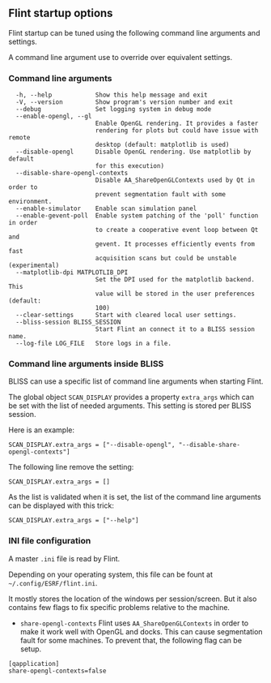 ## Flint startup options

Flint startup can be tuned using the following command line arguments and
settings.

A command line argument use to override over equivalent settings.

### Command line arguments

```
  -h, --help            Show this help message and exit
  -V, --version         Show program's version number and exit
  --debug               Set logging system in debug mode
  --enable-opengl, --gl
                        Enable OpenGL rendering. It provides a faster
                        rendering for plots but could have issue with remote
                        desktop (default: matplotlib is used)
  --disable-opengl      Disable OpenGL rendering. Use matplotlib by default
                        for this execution)
  --disable-share-opengl-contexts
                        Disable AA_ShareOpenGLContexts used by Qt in order to
                        prevent segmentation fault with some environment.
  --enable-simulator    Enable scan simulation panel
  --enable-gevent-poll  Enable system patching of the 'poll' function in order
                        to create a cooperative event loop between Qt and
                        gevent. It processes efficiently events from fast
                        acquisition scans but could be unstable (experimental)
  --matplotlib-dpi MATPLOTLIB_DPI
                        Set the DPI used for the matplotlib backend. This
                        value will be stored in the user preferences (default:
                        100)
  --clear-settings      Start with cleared local user settings.
  --bliss-session BLISS_SESSION
                        Start Flint an connect it to a BLISS session name.
  --log-file LOG_FILE   Store logs in a file.
```

### Command line arguments inside BLISS

BLISS can use a specific list of command line arguments when starting Flint.

The global object `SCAN_DISPLAY` provides a property `extra_args` which can be
set with the list of needed arguments. This setting is stored per BLISS session.

Here is an example:
```
SCAN_DISPLAY.extra_args = ["--disable-opengl", "--disable-share-opengl-contexts"]
```

The following line remove the setting:
```
SCAN_DISPLAY.extra_args = []
```

As the list is validated when it is set, the list of the command line arguments
can be displayed with this trick:
```
SCAN_DISPLAY.extra_args = ["--help"]
```

### INI file configuration

A master `.ini` file is read by Flint.

Depending on your operating system, this file can be fount at `~/.config/ESRF/flint.ini`.

It mostly stores the location of the windows per session/screen. But it also
contains few flags to fix specific problems relative to the machine.

- `share-opengl-contexts`
    Flint uses `AA_ShareOpenGLContexts` in order to make it work well with OpenGL
    and docks. This can cause segmentation fault for some machines.
    To prevent that, the following flag can be setup.

```
[qapplication]
share-opengl-contexts=false
```
